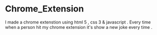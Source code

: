 # Chrome_Extension
I made a chrome extenstion using html 5 , css 3 & javascript .
Every time when a person hit  my  chrome extension  it's show a new joke  every time .
